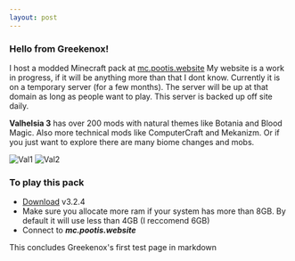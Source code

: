 ```yaml
---
layout: post
---
```


### Hello from Greekenox!
I host a modded Minecraft pack at [mc.pootis.website](http://mc.pootis.website)
My website is a work in progress, if it will be anything more than that I dont know. Currently it is on a temporary server (for a few months). The server will be up at that domain as long as people want to play. This server is backed up off site daily.

**Valhelsia 3** has over 200 mods with natural themes like Botania and Blood Magic. Also more technical mods like ComputerCraft and Mekanizm. Or if you just want to explore there are many biome changes and mobs.

![Val1](/assets/images/ValServer1_500px.png) ![Val2](/assets/images/ValServer2_500px.png)

### To play this pack
- [Download](https://www.curseforge.com/minecraft/modpacks/valhelsia-3) v3.2.4
- Make sure you allocate more ram if your system has more than 8GB. By default it will use less than 4GB (I reccomend 6GB)
- Connect to ***mc.pootis.website***

This concludes Greekenox's first test page in markdown

